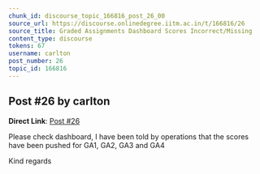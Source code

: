 ```yaml
---
chunk_id: discourse_topic_166816_post_26_00
source_url: https://discourse.onlinedegree.iitm.ac.in/t/166816/26
source_title: Graded Assignments Dashboard Scores Incorrect/Missing
content_type: discourse
tokens: 67
username: carlton
post_number: 26
topic_id: 166816
---
```


## Post #26 by carlton

**Direct Link**: [Post #26](https://discourse.onlinedegree.iitm.ac.in/t/166816/26)

Please check dashboard, I have been told by operations that the scores have been pushed for GA1, GA2, GA3 and GA4

Kind regards
